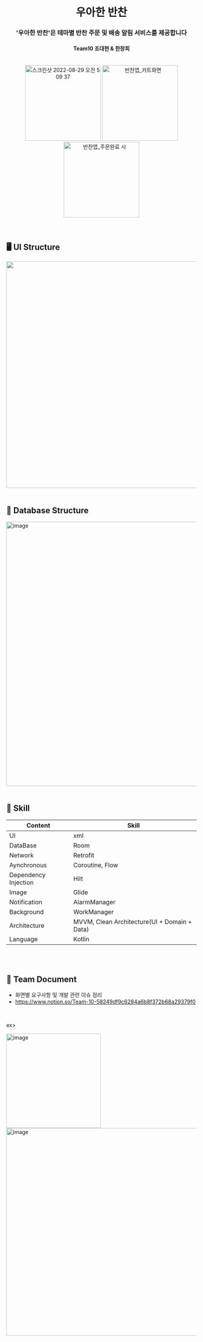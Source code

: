 <div align=center><h1> 우아한 반찬 <br>
<h3> '우아한 반찬'은 테마별 반찬 주문 및 배송 알림 서비스를 제공합니다 </h3> <h4> Team10 조대현 & 한창희 </h4> </h1></div>

<br>

<div align=center>
<img width="200" alt="스크린샷 2022-08-29 오전 5 09 37" src="https://user-images.githubusercontent.com/69443895/187141489-cacac67c-2a06-4dd9-af35-d5695dbbecf5.png">  <img width="200" alt="반찬앱_카트화면" src="https://user-images.githubusercontent.com/69443895/187141569-ff5ba897-684d-4063-9521-10212d1c24e5.png">  <img width="200" alt="반찬앱_주문완료 시" src="https://user-images.githubusercontent.com/69443895/187141599-937033cf-9153-44db-b923-575221c018c5.png">
</div>

<br>
<br>

## 🖥 UI Structure

<img width="600" src="https://user-images.githubusercontent.com/69443895/187143121-55a15bd4-01dd-42fc-b428-8fd40307de86.jpg">

<br>
<br>

## 💾 Database Structure

<img width="700" alt="image" src="https://user-images.githubusercontent.com/69443895/187143965-e43acbf4-112b-4498-9214-bc9e2ca46762.png">

<br>
<br>

## 🧨 Skill

| Content | Skill |
| ------------- | ------------- |
| UI | xml |
| DataBase | Room |
| Network | Retrofit |
| Aynchronous | Coroutine, Flow |
| Dependency Injection | Hilt |
| Image | Glide |
| Notification | AlarmManager |
| Background | WorkManager | 
| Architecture | MVVM, Clean Architecture(UI + Domain + Data) |
| Language | Kotlin |

<br>
<br>

## 🤝 Team Document
- 화면별 요구사항 및 개발 관련 이슈 정리
- https://www.notion.so/Team-10-58249df9c6284a6b8f372b68a29379f0
<br>

ex>

<img width="250" alt="image" src="https://user-images.githubusercontent.com/69443895/187144475-576328bf-b8bf-4417-9dfc-394c292ccdfd.png"> 
<img width="550" alt="image" src="https://user-images.githubusercontent.com/69443895/187144593-f9452857-fdeb-4db7-8de5-02e97867100d.png">

